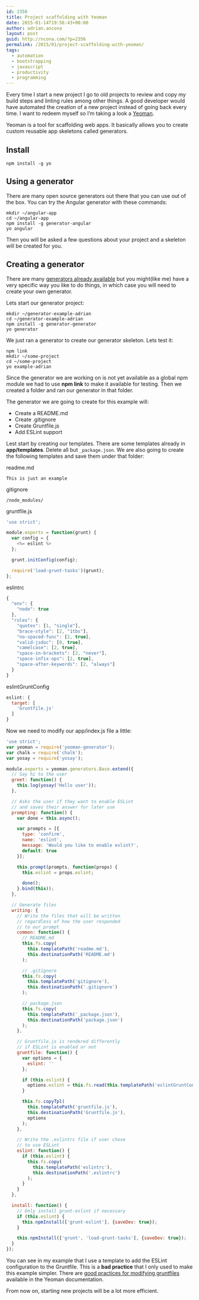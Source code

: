 ```yaml
---
id: 2356
title: Project scaffolding with Yeoman
date: 2015-01-14T19:56:43+00:00
author: adrian.ancona
layout: post
guid: http://ncona.com/?p=2356
permalink: /2015/01/project-scaffolding-with-yeoman/
tags:
  - automation
  - bootstrapping
  - javascript
  - productivity
  - programming
---
```

Every time I start a new project I go to old projects to review and copy my build steps and linting rules among other things. A good developer would have automated the creation of a new project instead of going back every time. I want to redeem myself so I&#8217;m taking a look a [Yeoman](http://yeoman.io "Yeoman").

Yeoman is a tool for scaffolding web apps. It basically allows you to create custom reusable app skeletons called generators.

## Install

```
npm install -g yo
```

<!--more-->

## Using a generator

There are many open source generators out there that you can use out of the box. You can try the Angular generator with these commands:

```
mkdir ~/angular-app
cd ~/angular-app
npm install -g generator-angular
yo angular
```

Then you will be asked a few questions about your project and a skeleton will be created for you.

## Creating a generator

There are many [generators already available](http://yeoman.io/generators/ "Generators available") but you might(like me) have a very specific way you like to do things, in which case you will need to create your own generator.

Lets start our generator project:

```
mkdir ~/generator-example-adrian
cd ~/generator-example-adrian
npm install -g generator-generator
yo generator
```

We just ran a generator to create our generator skeleton. Lets test it:

```
npm link
mkdir ~/some-project
cd ~/some-project
yo example-adrian
```

Since the generator we are working on is not yet available as a global npm module we had to use **npm link** to make it available for testing. Then we created a folder and ran our generator in that folder.

The generator we are going to create for this example will:

  * Create a README.md
  * Create .gitignore
  * Create Gruntfile.js
  * Add ESLint support

Lest start by creating our templates. There are some templates already in **app/templates**. Delete all but `_package.json`. We are also going to create the following templates and save them under that folder:

readme.md

```
This is just an example
```

gitignore

```
/node_modules/
```

gruntfile.js

```js
'use strict';

module.exports = function(grunt) {
  var config = {
    <%= eslint %>
  };

  grunt.initConfig(config);

  require('load-grunt-tasks')(grunt);
};
```

eslintrc

```js
{
  "env": {
    "node": true
  },
  "rules": {
    "quotes": [1, "single"],
    "brace-style": [2, "1tbs"],
    "no-spaced-func": [2, true],
    "valid-jsdoc": [0, true],
    "camelcase": [2, true],
    "space-in-brackets": [2, "never"],
    "space-infix-ops": [2, true],
    "space-after-keywords": [2, "always"]
  }
}
```

eslintGruntConfig

```js
eslint: {
  target: [
    'Gruntfile.js'
  ]
}
```

Now we need to modify our app/index.js file a little:

```js
'use strict';
var yeoman = require('yeoman-generator');
var chalk = require('chalk');
var yosay = require('yosay');

module.exports = yeoman.generators.Base.extend({
  // Say hi to the user
  greet: function() {
    this.log(yosay('Hello user'));
  },

  // Asks the user if they want to enable ESLint
  // and saves their answer for later use
  prompting: function() {
    var done = this.async();

    var prompts = [{
      type: 'confirm',
      name: 'eslint',
      message: 'Would you like to enable eslint?',
      default: true
    }];

    this.prompt(prompts, function(props) {
      this.eslint = props.eslint;

      done();
    }.bind(this));
  },

  // Generate files
  writing: {
    // Write the files that will be written
    // regardless of how the user responded
    // to our prompt
    common: function() {
      // README.md
      this.fs.copy(
        this.templatePath('readme.md'),
        this.destinationPath('README.md')
      );

      // .gitignore
      this.fs.copy(
        this.templatePath('gitignore'),
        this.destinationPath('.gitignore')
      );

      // package.json
      this.fs.copy(
        this.templatePath('_package.json'),
        this.destinationPath('package.json')
      );
    },

    // Gruntfile.js is rendered differently
    // if ESLint is enabled or not
    gruntfile: function() {
      var options = {
        eslint: ''
      };

      if (this.eslint) {
        options.eslint = this.fs.read(this.templatePath('eslintGruntConfig'));
      }

      this.fs.copyTpl(
        this.templatePath('gruntfile.js'),
        this.destinationPath('Gruntfile.js'),
        options
      );
    },

    // Write the .eslintrc file if user chose
    // to use ESLint
    eslint: function() {
      if (this.eslint) {
        this.fs.copy(
          this.templatePath('eslintrc'),
          this.destinationPath('.eslintrc')
        );
      }
    }
  },

  install: function() {
    // Only install grunt-eslint if necessary
    if (this.eslint) {
      this.npmInstall(['grunt-eslint'], {saveDev: true});
    }

    this.npmInstall(['grunt', 'load-grunt-tasks'], {saveDev: true});
  }
});
```

You can see in my example that I use a template to add the ESLint configuration to the Gruntfile. This is a **bad practice** that I only used to make this example simpler. There are [good practices for modifying gruntfiles](http://yeoman.io/authoring/gruntfile.html) available in the Yeoman documentation.

From now on, starting new projects will be a lot more efficient.
